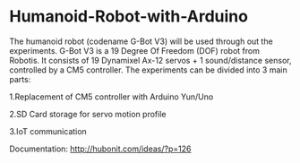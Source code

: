 # Humanoid-Robot-with-Arduino
The humanoid robot (codename G-Bot V3) will be used through out the experiments. G-Bot V3 is a 19 Degree Of Freedom (DOF) robot from Robotis. It consists of 19 Dynamixel Ax-12 servos + 1 sound/distance sensor, controlled by a CM5 controller. The experiments can be divided into 3 main parts:

1.Replacement of CM5 controller with Arduino Yun/Uno

2.SD Card storage for servo motion profile

3.IoT communication


Documentation:
http://hubonit.com/ideas/?p=126
